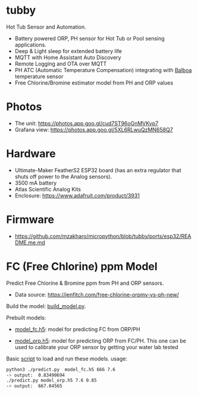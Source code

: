 # tubby
Hot Tub Sensor and Automation. 

- Battery powered ORP, PH sensor for Hot Tub or Pool sensing applications.
- Deep & Light sleep for extended battery life
- MQTT with Home Assistant Auto Discovery
- Remote Logging and OTA over MQTT
- PH ATC (Automatic Temperature Compensation) integrating with [Balboa](https://github.com/mzakharo/pybalboa) temperature sensor
- Free Chlorine/Bromine estimator model from PH and ORP values

# Photos

- The unit: https://photos.app.goo.gl/cud7ST96oGnMVKvp7
- Grafana view: https://photos.app.goo.gl/5XL6RLwuQzMN658Q7

# Hardware
  
 - Ultimate-Maker FeatherS2 ESP32 board (has an extra regulator that shuts off power to the Analog sensors). 
 - 3500 mA battery
 - Atlas Scientific Analog Kits
 - Enclosure: https://www.adafruit.com/product/3931

 
# Firmware

- https://github.com/mzakharo/micropython/blob/tubby/ports/esp32/README.me.md


# FC (Free Chlorine) ppm Model

Predict Free Chlorine & Bromine ppm from PH and ORP sensors. 

- Data source:  https://jenfitch.com/free-chlorine-orpmv-vs-ph-new/


Build the model: [build_model.py](https://github.com/mzakharo/tubby/blob/main/build_model.py).

Prebuilt models:
- [model_fc.h5](https://github.com/mzakharo/tubby/blob/main/model_fc.h5): model for predicting FC from  ORP/PH

- [model_orp.h5](https://github.com/mzakharo/tubby/blob/main/model_orp.h5): model for predicting ORP from FC/PH. This one can be used to calibrate your ORP sensor by getting your water lab tested

Basic [script](https://github.com/mzakharo/tubby/blob/main/predict.py) to load and run these models. usage:

```bash
python3 ./predict.py  model_fc.h5 666 7.6
-> output:  0.83490694
./predict.py model_orp.h5 7.6 0.85
-> output:  667.04565
```

